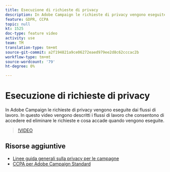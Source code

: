 ```yaml
---
title: Esecuzione di richieste di privacy
description: In Adobe Campaign le richieste di privacy vengono eseguite dai flussi di lavoro. In questo video vengono descritti i flussi di lavoro che consentono di accedere ed eliminare le richieste e cosa accade quando vengono eseguite.
feature: GDPR, CCPA
topic: null
kt: 1525
doc-type: feature video
activity: use
team: TM
translation-type: tm+mt
source-git-commit: a2f194821a9ce06272eaed979ee2d8c62cccac2b
workflow-type: tm+mt
source-wordcount: '79'
ht-degree: 0%

---
```



# Esecuzione di richieste di privacy

In Adobe Campaign le richieste di privacy vengono eseguite dai flussi di lavoro. In questo video vengono descritti i flussi di lavoro che consentono di accedere ed eliminare le richieste e cosa accade quando vengono eseguite.

>[!VIDEO](https://video.tv.adobe.com/v/22770?quality=12)

## Risorse aggiuntive

* [Linee guida generali sulla privacy per le campagne](https://helpx.adobe.com/campaign/kb/campaign-privacy-overview.html)
* [CCPA per Adobe Campaign Standard](https://helpx.adobe.com/campaign/kb/acs-privacy.html#ccpa)
